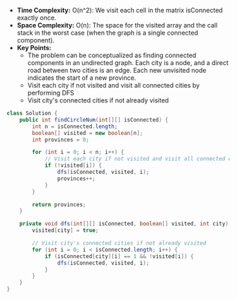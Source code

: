 - **Time Complexity:** O(n^2): We visit each cell in the matrix isConnected exactly once.
- **Space Complexity:** O(n): The space for the visited array and the call stack in the worst case (when the graph is a single connected component).
- **Key Points:**
    - The problem can be conceptualized as finding connected components in an undirected graph. Each city is a node, and a direct road between two cities is an edge. Each new unvisited node indicates the start of a new province.
    - Visit each city if not visited and visit all connected cities by performing DFS
    - Visit city's connected cities if not already visited

```java
class Solution {
    public int findCircleNum(int[][] isConnected) {
        int n = isConnected.length;
        boolean[] visited = new boolean[n];
        int provinces = 0;

        for (int i = 0; i < n; i++) {
            // Visit each city if not visited and visit all connected cities by performing DFS
            if (!visited[i]) {
                dfs(isConnected, visited, i);
                provinces++;
            }
        }

        return provinces;
    }

    private void dfs(int[][] isConnected, boolean[] visited, int city) {
        visited[city] = true;

        // Visit city's connected cities if not already visited
        for (int i = 0; i < isConnected.length; i++) {
            if (isConnected[city][i] == 1 && !visited[i]) {
                dfs(isConnected, visited, i);
            }
        }
    }
}
```